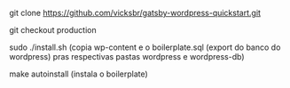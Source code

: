 git clone https://github.com/vicksbr/gatsby-wordpress-quickstart.git

git checkout production

sudo ./install.sh (copia wp-content e o boilerplate.sql (export do banco do wordpress) pras respectivas pastas wordpress e wordpress-db)

make autoinstall (instala o boilerplate)
